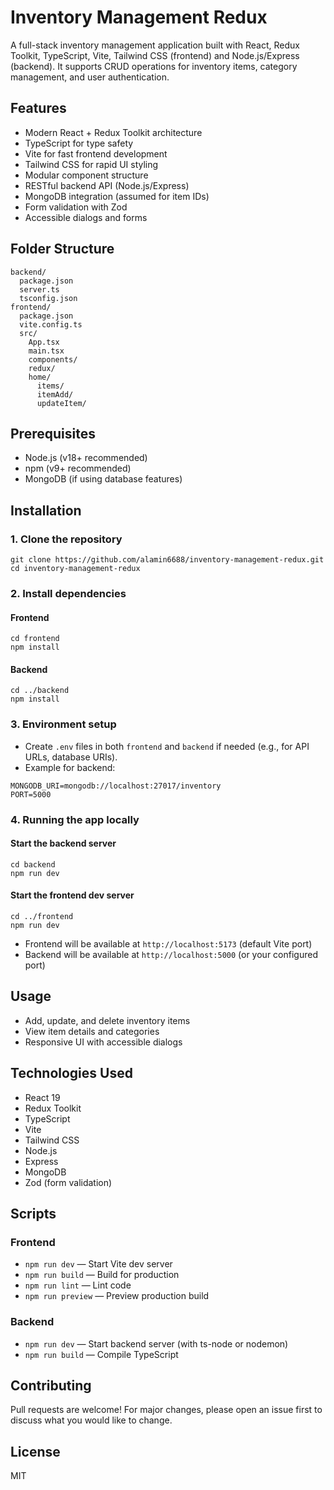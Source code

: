 <h1>Inventory Management Redux</h1>

<p>A full-stack inventory management application built with React, Redux Toolkit, TypeScript, Vite, Tailwind CSS (frontend) and Node.js/Express (backend). It supports CRUD operations for inventory items, category management, and user authentication.</p>

<h2>Features</h2>
<ul>
  <li>Modern React + Redux Toolkit architecture</li>
  <li>TypeScript for type safety</li>
  <li>Vite for fast frontend development</li>
  <li>Tailwind CSS for rapid UI styling</li>
  <li>Modular component structure</li>
  <li>RESTful backend API (Node.js/Express)</li>
  <li>MongoDB integration (assumed for item IDs)</li>
  <li>Form validation with Zod</li>
  <li>Accessible dialogs and forms</li>
</ul>

<h2>Folder Structure</h2>
<pre><code>backend/
  package.json
  server.ts
  tsconfig.json
frontend/
  package.json
  vite.config.ts
  src/
    App.tsx
    main.tsx
    components/
    redux/
    home/
      items/
      itemAdd/
      updateItem/
</code></pre>

<h2>Prerequisites</h2>
<ul>
  <li>Node.js (v18+ recommended)</li>
  <li>npm (v9+ recommended)</li>
  <li>MongoDB (if using database features)</li>
</ul>

<h2>Installation</h2>

<h3>1. Clone the repository</h3>
<pre><code>git clone https://github.com/alamin6688/inventory-management-redux.git
cd inventory-management-redux
</code></pre>

<h3>2. Install dependencies</h3>
<h4>Frontend</h4>
<pre><code>cd frontend
npm install
</code></pre>

<h4>Backend</h4>
<pre><code>cd ../backend
npm install
</code></pre>

<h3>3. Environment setup</h3>
<ul>
  <li>Create <code>.env</code> files in both <code>frontend</code> and <code>backend</code> if needed (e.g., for API URLs, database URIs).</li>
  <li>Example for backend:</li>
</ul>
<pre><code>MONGODB_URI=mongodb://localhost:27017/inventory
PORT=5000
</code></pre>

<h3>4. Running the app locally</h3>
<h4>Start the backend server</h4>
<pre><code>cd backend
npm run dev
</code></pre>

<h4>Start the frontend dev server</h4>
<pre><code>cd ../frontend
npm run dev
</code></pre>

<ul>
  <li>Frontend will be available at <code>http://localhost:5173</code> (default Vite port)</li>
  <li>Backend will be available at <code>http://localhost:5000</code> (or your configured port)</li>
</ul>

<h2>Usage</h2>
<ul>
  <li>Add, update, and delete inventory items</li>
  <li>View item details and categories</li>
  <li>Responsive UI with accessible dialogs</li>
</ul>

<h2>Technologies Used</h2>
<ul>
  <li>React 19</li>
  <li>Redux Toolkit</li>
  <li>TypeScript</li>
  <li>Vite</li>
  <li>Tailwind CSS</li>
  <li>Node.js</li>
  <li>Express</li>
  <li>MongoDB</li>
  <li>Zod (form validation)</li>
</ul>

<h2>Scripts</h2>
<h3>Frontend</h3>
<ul>
  <li><code>npm run dev</code> — Start Vite dev server</li>
  <li><code>npm run build</code> — Build for production</li>
  <li><code>npm run lint</code> — Lint code</li>
  <li><code>npm run preview</code> — Preview production build</li>
</ul>

<h3>Backend</h3>
<ul>
  <li><code>npm run dev</code> — Start backend server (with ts-node or nodemon)</li>
  <li><code>npm run build</code> — Compile TypeScript</li>
</ul>

<h2>Contributing</h2>
<p>Pull requests are welcome! For major changes, please open an issue first to discuss what you would like to change.</p>

<h2>License</h2>
<p>MIT</p>
